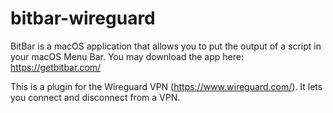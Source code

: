 # bitbar-wireguard

BitBar is a macOS application that allows you to put the output of a script in your macOS Menu Bar. You may download the app here: https://getbitbar.com/

This is a plugin for the Wireguard VPN (https://www.wireguard.com/). It lets you connect and disconnect from a VPN.
